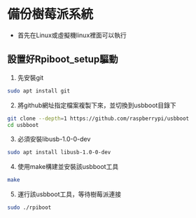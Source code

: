 # 備份樹莓派系統
- 首先在Linux或虛擬機linux裡面可以執行
## 設置好Rpiboot_setup驅動
1. 先安裝git
```sh
sudo apt install git
```
2. 將github網址指定檔案複製下來，並切換到usbboot目錄下
```sh
git clone --depth=1 https://github.com/raspberrypi/usbboot
cd usbboot
```
3. 必須安裝libusb-1.0-0-dev
```sh
sudo apt install libusb-1.0-0-dev
```
4. 使用make構建並安裝該usbboot工具
```sh
make
``` 
5. 運行該usbboot工具，等待樹莓派連接
```sh
sudo ./rpiboot
``` 
